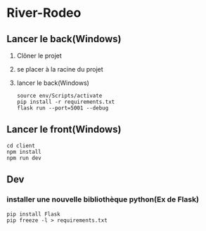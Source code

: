 # River-Rodeo
## Lancer le back(Windows)
1. Clôner le projet
2. se placer à la racine du projet
3. lancer le back(Windows)

    ```
    source env/Scripts/activate
    pip install -r requirements.txt
    flask run --port=5001 --debug
    ```
## Lancer le front(Windows)
```
cd client
npm install
npm run dev
```

## Dev
### installer une nouvelle bibliothèque python(Ex de Flask)
```
pip install Flask
pip freeze -l > requirements.txt
```